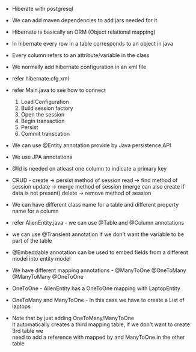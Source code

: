 * Hiberate with postgresql
* We can add maven dependencies to add jars needed for it
* Hibernate is basically an ORM (Object relational mapping)
* In hibernate every row in a table corresponds to an object in java
* Every column refers to an attribute/variable in the class


* We normally add hibernate configuration in an xml file
* refer hibernate.cfg.xml
* refer Main.java to see how to connect
    1. Load Configuration
    2. Build session factory
    3. Open the session
    4. Begin transaction 
    5. Persist 
    6. Commit transcation 
* We can use @Entity annotation provide by Java persistence API
* We use JPA annotations
* @Id is needed on atleast one column to indicate a primary key
* CRUD - create -> persist method of session
         read -> find method of session
         update -> merge method of session (merge can also create if data is not present)
         delete -> remove method of session
* We can have different class name for a table and different property name for a column
* refer AlienEntity.java - we can use @Table and @Column annotations
* we can use @Transient annotation if we don't want the variable to be part of the table
* @Embeddable annotation can be used to embed fields from a different model into entity model
* We have different mapping annotations - @ManyToOne
                                          @OneToMany
                                          @ManyToMany
                                          @OneToOne
* OneToOne - AlienEntity has a OneToOne mapping with LaptopEntity
* OneToMany and ManyToOne - In this case we have to create a List of laptops
* Note that by just adding OneToMany/ManyToOne  
 it automatically creates a third mapping table, if we don't want to create 3rd table we   
 need to add a reference with mapped by and ManyToOne in the other table
